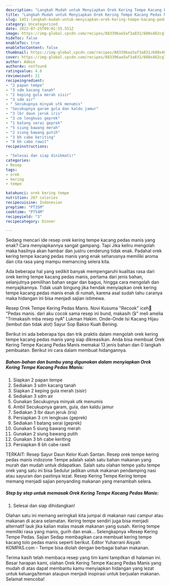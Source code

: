 ```yaml
---
description: "Langkah Mudah untuk Menyiapkan Orek Kering Tempe Kacang Pedas Manis yang Enak"
title: "Langkah Mudah untuk Menyiapkan Orek Kering Tempe Kacang Pedas Manis yang Enak"
slug: 1451-langkah-mudah-untuk-menyiapkan-orek-kering-tempe-kacang-pedas-manis-yang-enak
category: Uncategorized
date: 2022-07-25T09:01:55.551Z
image: https://img-global.cpcdn.com/recipes/883396aa5af3a831/680x482cq70/orek-kering-tempe-kacang-pedas-manis-foto-resep-utama.jpg
hideToc: false
enableToc: true
enableTocContent: false
thumbnail: https://img-global.cpcdn.com/recipes/883396aa5af3a831/680x482cq70/orek-kering-tempe-kacang-pedas-manis-foto-resep-utama.jpg
cover: https://img-global.cpcdn.com/recipes/883396aa5af3a831/680x482cq70/orek-kering-tempe-kacang-pedas-manis-foto-resep-utama.jpg
author: Admin
authorAv: notfound
ratingvalue: 4.6
reviewcount: 21
recipeingredient:
- "2 papan tempe"
- "3 sdm kacang tanah"
- "2 keping gula merah sisir"
- "3 sdm air"
- " Secukupnya minyak utk menumis"
- "Secukupnya garam gula dan kaldu jamur"
- "3 lbr daun jeruk iris"
- "3 cm lengkuas geprek"
- "1 batang serai geprek"
- "5 siung bawang merah"
- "2 siung bawang putih"
- "3 bh cabe keriting"
- "8 bh cabe rawit"
recipeinstructions:

- "Selesai dan siap dinikmati!"
categories:
- Resep
tags:
- orek
- kering
- tempe

katakunci: orek kering tempe 
nutrition: 267 calories
recipecuisine: Indonesian
preptime: "PT35M"
cooktime: "PT54M"
recipeyield: "3"
recipecategory: Dinner

---
```



Sedang mencari ide resep orek kering tempe kacang pedas manis yang enak? Cara menyiapkannya sangat gampang. Tapi Jika keliru mengolah maka hasilnya akan hambar dan justru cenderung tidak enak. Padahal orek kering tempe kacang pedas manis yang enak seharusnya memiliki aroma dan cita rasa yang mampu memancing selera kita.


Ada beberapa hal yang sedikit banyak mempengaruhi kualitas rasa dari orek kering tempe kacang pedas manis, pertama dari jenis bahan, selanjutnya pemilihan bahan segar dan bagus, hingga cara mengolah dan menyajikannya. Tidak usah bingung jika hendak menyiapkan orek kering tempe kacang pedas manis enak di rumah, karena asal sudah tahu caranya maka hidangan ini bisa menjadi sajian istimewa.

Resep Orek Tempe Kering Pedas Manis. Novi Kusuma &#34;Recook&#34; iceh🍒 &#34;Pedas manis. dari aku cocok sama resep ini bund, makasih 😘&#34; meli amelia &#34;Trimakasih mba resep nyA&#34; Lukman Hakim. Onde-Onde Isi Kacang Hijau (lembut dan tidak alot) Sayur Sop Bakso Kuah Bening.


Berikut ini ada beberapa tips dan trik praktis dalam mengolah orek kering tempe kacang pedas manis yang siap dikreasikan. Anda bisa membuat Orek Kering Tempe Kacang Pedas Manis memakai 13 jenis bahan dan 0 langkah pembuatan. Berikut ini cara dalam membuat hidangannya.

<!--inarticleads1-->

##### Bahan-bahan dan bumbu yang digunakan dalam menyiapkan Orek Kering Tempe Kacang Pedas Manis:

1. Siapkan 2 papan tempe
1. Sediakan 3 sdm kacang tanah
1. Siapkan 2 keping gula merah (sisir)
1. Sediakan 3 sdm air
1. Gunakan  Secukupnya minyak utk menumis
1. Ambil Secukupnya garam, gula, dan kaldu jamur
1. Sediakan 3 lbr daun jeruk (iris)
1. Persiapkan 3 cm lengkuas (geprek)
1. Sediakan 1 batang serai (geprek)
1. Gunakan 5 siung bawang merah
1. Gunakan 2 siung bawang putih
1. Gunakan 3 bh cabe keriting
1. Persiapkan 8 bh cabe rawit


TERKAIT: Resep Sayur Daun Kelor Kuah Santan. Resep orek tempe kering pedas manis indozone Tempe adalah salah satu bahan makanan yang murah dan mudah untuk didapatkan. Salah satu olahan tempe yaitu tempe orek yang satu ini bisa Sedulur jadikan untuk makanan pendamping nasi atau sayuran dan pastinya lezat. Resep Kering Tempe Kering tempe memang menjadi sajian penyanding makanan yang menambah selera. 

<!--inarticleads2-->

##### Step by step untuk memasak Orek Kering Tempe Kacang Pedas Manis:


1. Selesai dan siap dihidangkan!

Olahan satu ini memang seringkali kita jumpai di makanan nasi campur atau makanan di acara selamatan. Kering tempe sendiri juga bisa menjadi alternatif lauk jika kalian malas masak makanan yang susah. Kering tempe memiliki rasa yang manis, gurih dan enak… Selengkapnya »Resep Kering Tempe Pedas. Sajian Sedap membagikan cara membuat kering tempe kacang tolo pedas manis seperti berikut. Editor Yuharrani Aisyah KOMPAS.com - Tempe bisa diolah dengan berbagai bahan makanan. 

Terima kasih telah membaca resep yang tim kami tampilkan di halaman ini. Besar harapan kami, olahan Orek Kering Tempe Kacang Pedas Manis yang mudah di atas dapat membantu kamu menyiapkan hidangan yang lezat untuk keluarga/teman ataupun menjadi inspirasi untuk berjualan makanan. Selamat mencoba!
